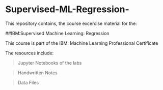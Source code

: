 # Supervised-ML-Regression-

This repository contains, the course excercise material for the:

##IBM:Supervised Machine Learning: Regression 

This course is part of the IBM: Machine Learning Professional Certificate

The resources include:

> Jupyter Notebooks of the labs

> Handwritten Notes

> Data Files
